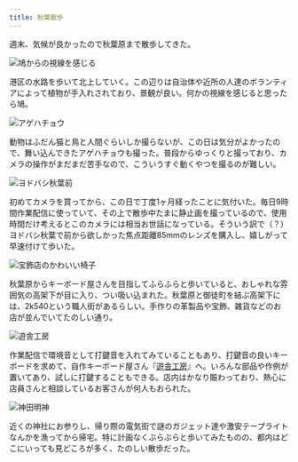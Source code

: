 ```yaml
---
title: 秋葉散歩
---
```

週末、気候が良かったので秋葉原まで散歩してきた。

![](https://lh5.googleusercontent.com/va4gtlzvnn1e6uCX-VM9GFegZnkkb3pX9rE05PAGdxs_3sYyUJzTXVPYPrX5oF_saGrIcl8v_3dvTvOoK-JxuZHq-ohUXsHXR5w_fy1wLfyuq0BWx4MiOsWw_uRnRQ4y9fMQ93NoMzg4s7r6cK4 "鳩からの視線を感じる")

港区の水路を歩いて北上していく。この辺りは自治体や近所の人達のボランティアによって植物が手入れされており、景観が良い。何かの視線を感じると思ったら鳩。

![](https://lh4.googleusercontent.com/hZ6Euk1OKR9_xVdU1MPHI8Q1EYL3kqG0hyxEDpy7coM5UZXm84N4jB8LB2IgT29CcCdmxJeNujLIHauxlP2pvuwtnSJQCyui7aste5EWg1NvDhTozQvsYT0uDsABRJ2PsuGcE3nLTti7qMkCJro "アゲハチョウ")

動物はふだん猫と鳥と人間ぐらいしか撮らないが、この日は気分がよかったので、舞い込んできたアゲハチョウも撮った。普段からゆっくりと撮っており、カメラの操作がまだまだ苦手なので、こういうすぐ動くやつを撮るのが難しい。

![](https://lh5.googleusercontent.com/GzZ_D0LqfLUGhGmOFH5EBr1D_n2R8HmUOXI7irz1EO1HqEu7ABJZ56EnxjDSdGrbfIwJR-RZU0M5w39Z6gRddnjbVdIp_LvQnX5etkVeYMdjLUYyFmqE3JosKub3ifiivEV-4NVpGCQW5OvXpBs "ヨドバシ秋葉前")

初めてカメラを買ってから、この日で丁度1ヶ月経ったことに気付いた。毎日9時間作業配信に使っていて、その上で散歩中たまに静止画を撮っているので、使用時間だけ考えるとこのカメラには相当お世話になっている。そういう訳で（？）ヨドバシ秋葉で前から欲しかった焦点距離85mmのレンズを購入し、嬉しがって早速付けて歩いた。

![](https://lh6.googleusercontent.com/qM8aCsYH4n_Y8S7UhSqqhYYKeZUhw_-sJJ_B5YS8GSGecOdfmjgi2I3bPUeUVJAnZg7OyGVDyXZwGF04w_B-916YgESvzkjHi7GrIglGUV1H4plD8626wnakE2-kvRJlvcLyXGmCOgpu1w4ZPjQ "宝飾店のかわいい椅子")

秋葉原からキーボード屋さんを目指してふらふらと歩いていると、おしゃれな雰囲気の高架下が目に入り、つい吸い込まれた。秋葉原と御徒町を結ぶ高架下には、2k540という職人街があるらしい。手作りの革製品や宝飾、雑貨などのお店が並んでいてたのしい通り。

![](https://lh4.googleusercontent.com/q6yoWm8mtCdti_PcW1vB27uSW--FYB6Cfpn-u7dQniu3KM1sGTKrQdzJkNla2JVK9BQqKx_7rwgHdWsFMX2NXs_3qgh6BxSd7P3QQTtiUmC3w9L1o5UIp1ETKhW6lrOyrAGDUG2sRs9zTDQaVTU "遊舎工房")

作業配信で環境音として打鍵音を入れてみていることもあり、打鍵音の良いキーボードを求めて、自作キーボード屋さん『[遊舎工房](https://yushakobo.jp/)』へ。いろんな部品や作例が置いてあり、試しに打鍵することもできる。店内はかなり賑わっており、熱心に店員さんと相談しているお客さんが何人もおられた。

![](https://lh4.googleusercontent.com/SnwWpI1g8QlGSPbEWF-YOl_6fp_Kt1kMR-VmhhdCCXEe53whxTh9YMKckKltB3p1z6zy22cGAS3FSOaLGeVbtmFqgqiVDhfLF3-GKq7O7NSSRez_H2Dy-Ioe6lJSeEWr30HP0JdcbvR6ocjeOMs "神田明神")

近くの神社にお参りし、帰り際の電気街で謎のガジェット達や激安テープライトなんかを漁ってから帰宅。特に計画なくぶらぶらと歩いてみたものの、都内はどこにいっても見どころが多く、たのしい散歩だった。

